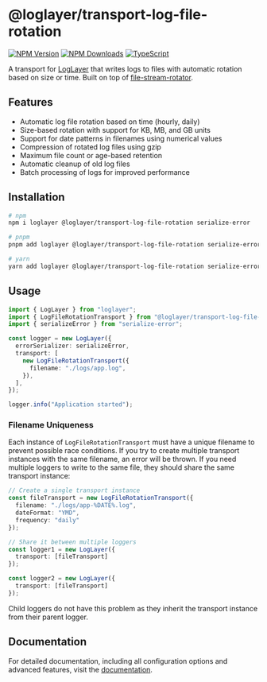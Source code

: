 # @loglayer/transport-log-file-rotation

[![NPM Version](https://img.shields.io/npm/v/%40loglayer%2Ftransport-log-file-rotation)](https://www.npmjs.com/package/@loglayer/transport-log-file-rotation)
[![NPM Downloads](https://img.shields.io/npm/dm/%40loglayer%2Ftransport-log-file-rotation)](https://www.npmjs.com/package/@loglayer/transport-log-file-rotation)
[![TypeScript](https://img.shields.io/badge/%3C%2F%3E-TypeScript-%230074c1.svg)](http://www.typescriptlang.org/)

A transport for [LogLayer](https://loglayer.dev) that writes logs to files with automatic rotation based on size or time. Built on top of [file-stream-rotator](https://github.com/rogerc/file-stream-rotator/).

## Features

- Automatic log file rotation based on time (hourly, daily)
- Size-based rotation with support for KB, MB, and GB units
- Support for date patterns in filenames using numerical values
- Compression of rotated log files using gzip
- Maximum file count or age-based retention
- Automatic cleanup of old log files
- Batch processing of logs for improved performance

## Installation

```sh
# npm
npm i loglayer @loglayer/transport-log-file-rotation serialize-error

# pnpm
pnpm add loglayer @loglayer/transport-log-file-rotation serialize-error

# yarn
yarn add loglayer @loglayer/transport-log-file-rotation serialize-error
```

## Usage

```typescript
import { LogLayer } from "loglayer";
import { LogFileRotationTransport } from "@loglayer/transport-log-file-rotation";
import { serializeError } from "serialize-error";

const logger = new LogLayer({
  errorSerializer: serializeError,
  transport: [
    new LogFileRotationTransport({
      filename: "./logs/app.log",
    }),
  ],
});

logger.info("Application started");
```

### Filename Uniqueness
Each instance of `LogFileRotationTransport` must have a unique filename to prevent possible race conditions. If you try to create multiple transport instances with the same filename, an error will be thrown. If you need multiple loggers to write to the same file, they should share the same transport instance:

```typescript
// Create a single transport instance
const fileTransport = new LogFileRotationTransport({
  filename: "./logs/app-%DATE%.log",
  dateFormat: "YMD",
  frequency: "daily"
});

// Share it between multiple loggers
const logger1 = new LogLayer({
  transport: [fileTransport]
});

const logger2 = new LogLayer({
  transport: [fileTransport]
});
```

Child loggers do not have this problem as they inherit the transport instance from their parent logger.

## Documentation

For detailed documentation, including all configuration options and advanced features, visit the [documentation](https://loglayer.dev/transports/log-file-rotation.html). 